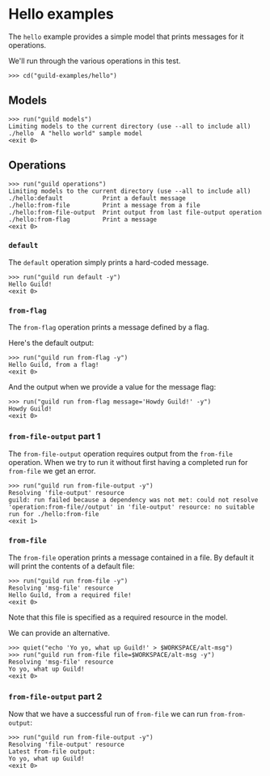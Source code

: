 # Hello examples

The `hello` example provides a simple model that prints messages for
it operations.

We'll run through the various operations in this test.

    >>> cd("guild-examples/hello")

## Models

    >>> run("guild models")
    Limiting models to the current directory (use --all to include all)
    ./hello  A "hello world" sample model
    <exit 0>

## Operations

    >>> run("guild operations")
    Limiting models to the current directory (use --all to include all)
    ./hello:default           Print a default message
    ./hello:from-file         Print a message from a file
    ./hello:from-file-output  Print output from last file-output operation
    ./hello:from-flag         Print a message
    <exit 0>

### `default`

The `default` operation simply prints a hard-coded message.

    >>> run("guild run default -y")
    Hello Guild!
    <exit 0>

### `from-flag`

The `from-flag` operation prints a message defined by a flag.

Here's the default output:

    >>> run("guild run from-flag -y")
    Hello Guild, from a flag!
    <exit 0>

And the output when we provide a value for the message flag:

    >>> run("guild run from-flag message='Howdy Guild!' -y")
    Howdy Guild!
    <exit 0>

### `from-file-output` part 1

The `from-file-output` operation requires output from the `from-file`
operation. When we try to run it without first having a completed run
for `from-file` we get an error.

    >>> run("guild run from-file-output -y")
    Resolving 'file-output' resource
    guild: run failed because a dependency was not met: could not resolve
    'operation:from-file//output' in 'file-output' resource: no suitable
    run for ./hello:from-file
    <exit 1>

### `from-file`

The `from-file` operation prints a message contained in a file. By
default it will print the contents of a default file:

    >>> run("guild run from-file -y")
    Resolving 'msg-file' resource
    Hello Guild, from a required file!
    <exit 0>

Note that this file is specified as a required resource in the model.

We can provide an alternative.

    >>> quiet("echo 'Yo yo, what up Guild!' > $WORKSPACE/alt-msg")
    >>> run("guild run from-file file=$WORKSPACE/alt-msg -y")
    Resolving 'msg-file' resource
    Yo yo, what up Guild!
    <exit 0>

### `from-file-output` part 2

Now that we have a successful run of `from-file` we can run
`from-from-output`:

    >>> run("guild run from-file-output -y")
    Resolving 'file-output' resource
    Latest from-file output:
    Yo yo, what up Guild!
    <exit 0>
